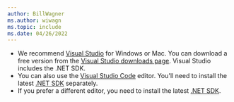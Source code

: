 ```yaml
---
author: BillWagner
ms.author: wiwagn
ms.topic: include
ms.date: 04/26/2022
---
```


- We recommend [Visual Studio](https://visualstudio.com) for Windows or Mac. You can download a free version from the [Visual Studio downloads page](https://visualstudio.microsoft.com/downloads). Visual Studio includes the .NET SDK.
- You can also use the [Visual Studio Code](https://code.visualstudio.com) editor. You'll need to install the latest [.NET SDK](https://dotnet.microsoft.com/download) separately.
- If you prefer a different editor, you need to install the latest [.NET SDK](https://dotnet.microsoft.com/download).

